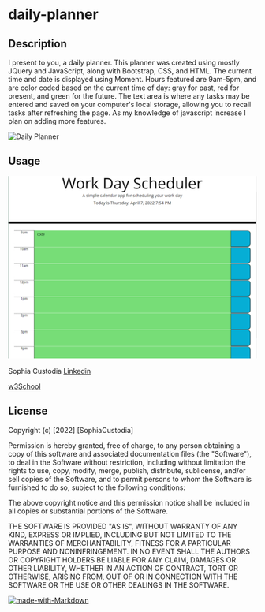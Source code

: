# daily-planner

## Description 

I present to you, a daily planner. This planner was created using mostly JQuery and JavaScript, along with Bootstrap, CSS, and HTML. The current time and date is displayed using Moment. Hours featured are 9am-5pm, and are color coded based on the current time of day: gray for past, red for present, and green for the future. The text area is where any tasks may be entered and saved on your computer's local storage, allowing you to recall tasks after refreshing the page.  As my knowledge of javascript increase I plan on adding more features. 

![Daily Planner](https://sophtron5000.github.io/daily-planner/)
 
## Usage

![daily-planner](./assets/screenshot.PNG)

Sophia Custodia
[Linkedin](https://www.linkedin.com/in/sophia-custodia/)

[w3School](https://w3schools.com/)


## License

Copyright (c) [2022] [SophiaCustodia]

Permission is hereby granted, free of charge, to any person obtaining a copy
of this software and associated documentation files (the "Software"), to deal
in the Software without restriction, including without limitation the rights
to use, copy, modify, merge, publish, distribute, sublicense, and/or sell
copies of the Software, and to permit persons to whom the Software is
furnished to do so, subject to the following conditions:

The above copyright notice and this permission notice shall be included in all
copies or substantial portions of the Software.

THE SOFTWARE IS PROVIDED "AS IS", WITHOUT WARRANTY OF ANY KIND, EXPRESS OR
IMPLIED, INCLUDING BUT NOT LIMITED TO THE WARRANTIES OF MERCHANTABILITY,
FITNESS FOR A PARTICULAR PURPOSE AND NONINFRINGEMENT. IN NO EVENT SHALL THE
AUTHORS OR COPYRIGHT HOLDERS BE LIABLE FOR ANY CLAIM, DAMAGES OR OTHER
LIABILITY, WHETHER IN AN ACTION OF CONTRACT, TORT OR OTHERWISE, ARISING FROM,
OUT OF OR IN CONNECTION WITH THE SOFTWARE OR THE USE OR OTHER DEALINGS IN THE
SOFTWARE.



[![made-with-Markdown](https://img.shields.io/badge/Made%20with-Markdown-1f425f.svg)](http://commonmark.org)

